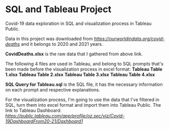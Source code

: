 # SQL and Tableau Project
Covid-19 data exploration in SQL and visualization process in Tableau Public.

Data in this project was downloaded from *https://ourworldindata.org/covid-deaths* and it belongs to 2020 and 2021 years.

**CovidDeaths.xlsx** is the raw data that I gathered from above link.

The following 4 files are used in Tableau, and belong to SQL prompts that's been made before the visualization process in excel format:
**Tableau Table 1.xlsx**
**Tableau Table 2.xlsx**
**Tableau Table 3.xlsx**
**Tableau Table 4.xlsx**

**SQL Query for Tableau.sql** is the SQL file, it has the necessary information on each prompt and respective explanations.


For the visualization process, I'm going to use the data that I've filtered in SQL, turn them into excel format and import them into Tableau Public. The link to Tableau Dashboard: *https://public.tableau.com/app/profile/oz.sec/viz/Covid-19DashboardFrom20-21/Dashboard1*

